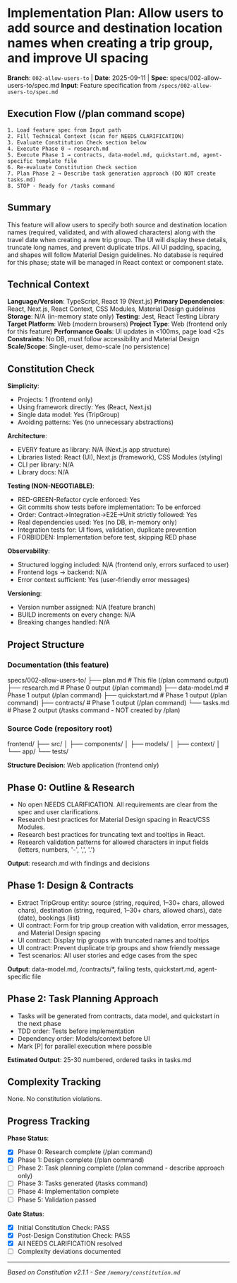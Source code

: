 # Implementation Plan: Allow users to add source and destination location names when creating a trip group, and improve UI spacing

**Branch**: `002-allow-users-to` | **Date**: 2025-09-11 | **Spec**: specs/002-allow-users-to/spec.md
**Input**: Feature specification from `/specs/002-allow-users-to/spec.md`

## Execution Flow (/plan command scope)
```
1. Load feature spec from Input path
2. Fill Technical Context (scan for NEEDS CLARIFICATION)
3. Evaluate Constitution Check section below
4. Execute Phase 0 → research.md
5. Execute Phase 1 → contracts, data-model.md, quickstart.md, agent-specific template file
6. Re-evaluate Constitution Check section
7. Plan Phase 2 → Describe task generation approach (DO NOT create tasks.md)
8. STOP - Ready for /tasks command
```

## Summary
This feature will allow users to specify both source and destination location names (required, validated, and with allowed characters) along with the travel date when creating a new trip group. The UI will display these details, truncate long names, and prevent duplicate trips. All UI padding, spacing, and shapes will follow Material Design guidelines. No database is required for this phase; state will be managed in React context or component state.

## Technical Context
**Language/Version**: TypeScript, React 19 (Next.js)
**Primary Dependencies**: React, Next.js, React Context, CSS Modules, Material Design guidelines
**Storage**: N/A (in-memory state only)
**Testing**: Jest, React Testing Library
**Target Platform**: Web (modern browsers)
**Project Type**: Web (frontend only for this feature)
**Performance Goals**: UI updates in <100ms, page load <2s
**Constraints**: No DB, must follow accessibility and Material Design
**Scale/Scope**: Single-user, demo-scale (no persistence)

## Constitution Check
**Simplicity**:
- Projects: 1 (frontend only)
- Using framework directly: Yes (React, Next.js)
- Single data model: Yes (TripGroup)
- Avoiding patterns: Yes (no unnecessary abstractions)

**Architecture**:
- EVERY feature as library: N/A (Next.js app structure)
- Libraries listed: React (UI), Next.js (framework), CSS Modules (styling)
- CLI per library: N/A
- Library docs: N/A

**Testing (NON-NEGOTIABLE)**:
- RED-GREEN-Refactor cycle enforced: Yes
- Git commits show tests before implementation: To be enforced
- Order: Contract→Integration→E2E→Unit strictly followed: Yes
- Real dependencies used: Yes (no DB, in-memory only)
- Integration tests for: UI flows, validation, duplicate prevention
- FORBIDDEN: Implementation before test, skipping RED phase

**Observability**:
- Structured logging included: N/A (frontend only, errors surfaced to user)
- Frontend logs → backend: N/A
- Error context sufficient: Yes (user-friendly error messages)

**Versioning**:
- Version number assigned: N/A (feature branch)
- BUILD increments on every change: N/A
- Breaking changes handled: N/A

## Project Structure

### Documentation (this feature)
specs/002-allow-users-to/
├── plan.md              # This file (/plan command output)
├── research.md          # Phase 0 output (/plan command)
├── data-model.md        # Phase 1 output (/plan command)
├── quickstart.md        # Phase 1 output (/plan command)
├── contracts/           # Phase 1 output (/plan command)
└── tasks.md             # Phase 2 output (/tasks command - NOT created by /plan)

### Source Code (repository root)
frontend/
├── src/
│   ├── components/
│   ├── models/
│   ├── context/
│   └── app/
└── tests/

**Structure Decision**: Web application (frontend only)

## Phase 0: Outline & Research
- No open NEEDS CLARIFICATION. All requirements are clear from the spec and user clarifications.
- Research best practices for Material Design spacing in React/CSS Modules.
- Research best practices for truncating text and tooltips in React.
- Research validation patterns for allowed characters in input fields (letters, numbers, '-', ',', '.')

**Output**: research.md with findings and decisions

## Phase 1: Design & Contracts
- Extract TripGroup entity: source (string, required, 1–30+ chars, allowed chars), destination (string, required, 1–30+ chars, allowed chars), date (date), bookings (list)
- UI contract: Form for trip group creation with validation, error messages, and Material Design spacing
- UI contract: Display trip groups with truncated names and tooltips
- UI contract: Prevent duplicate trip groups and show friendly message
- Test scenarios: All user stories and edge cases from the spec

**Output**: data-model.md, /contracts/*, failing tests, quickstart.md, agent-specific file

## Phase 2: Task Planning Approach
- Tasks will be generated from contracts, data model, and quickstart in the next phase
- TDD order: Tests before implementation
- Dependency order: Models/context before UI
- Mark [P] for parallel execution where possible

**Estimated Output**: 25-30 numbered, ordered tasks in tasks.md

## Complexity Tracking
None. No constitution violations.

## Progress Tracking
**Phase Status**:
- [x] Phase 0: Research complete (/plan command)
- [x] Phase 1: Design complete (/plan command)
- [ ] Phase 2: Task planning complete (/plan command - describe approach only)
- [ ] Phase 3: Tasks generated (/tasks command)
- [ ] Phase 4: Implementation complete
- [ ] Phase 5: Validation passed

**Gate Status**:
- [x] Initial Constitution Check: PASS
- [x] Post-Design Constitution Check: PASS
- [x] All NEEDS CLARIFICATION resolved
- [ ] Complexity deviations documented

---
*Based on Constitution v2.1.1 - See `/memory/constitution.md`*
